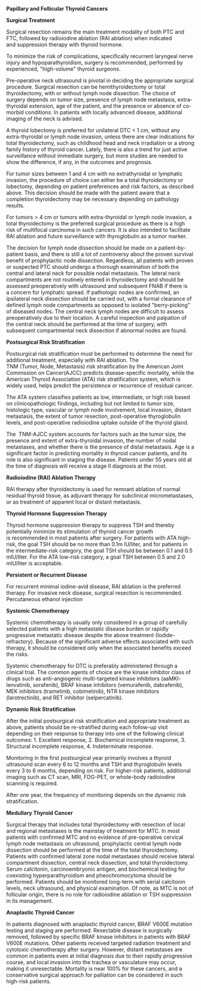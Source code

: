 **Papillary and Follicular Thyroid Cancers**

**Surgical Treatment**

Surgical resection remains the main treatment modality of both PTC and FTC, followed by radioiodine ablation (RAI ablation) when indicated and suppression therapy with thyroid hormone.

To minimize the risk of complications, specifically recurrent laryngeal nerve injury and hypoparathyroidism, surgery is recommended, performed by experienced, "high-volume" thyroid surgeons.

Pre-operative neck ultrasound is pivotal in deciding the appropriate surgical procedure. Surgical resection can be hemithyroidectomy or total thyroidectomy, with or without lymph node dissection. The choice of surgery depends on tumor size, presence of lymph node metastasis, extra-thyroidal extension, age of the patient, and the presence or absence of co-morbid conditions. In patients with locally advanced disease, additional imaging of the neck is advised.

A thyroid lobectomy is preferred for unilateral DTC < 1 cm, without any extra-thyroidal or lymph node invasion, unless there are clear indications for total thyroidectomy, such as childhood head and neck irradiation or a strong family history of thyroid cancer. Lately, there is also a trend for just active surveillance without immediate surgery, but more studies are needed to show the difference, if any, in the outcomes and prognosis.

For tumor sizes between 1 and 4 cm with no extrathyroidal or lymphatic invasion, the procedure of choice can either be a total thyroidectomy or lobectomy, depending on patient preferences and risk factors, as described above. This decision should be made with the patient aware that a completion thyroidectomy may be necessary depending on pathology results.

For tumors > 4 cm or tumors with extra-thyroidal or lymph node invasion, a total thyroidectomy is the preferred surgical procedure as there is a high risk of multifocal carcinoma in such cancers. It is also intended to facilitate RAI ablation and future surveillance with thyroglobulin as a tumor marker.

The decision for lymph node dissection should be made on a patient-by-patient basis, and there is still a lot of controversy about the proven survival benefit of prophylactic node dissection. Regardless, all patients with proven or suspected PTC should undergo a thorough examination of both the central and lateral neck for possible nodal metastasis. The lateral neck compartments are not routinely entered in thyroidectomy and should be assessed preoperatively with ultrasound and subsequent FNAB if there is a concern for lymphatic spread. If pathologic nodes are confirmed, an ipsilateral neck dissection should be carried out, with a formal clearance of defined lymph node compartments as opposed to isolated "berry-picking" of diseased nodes. The central neck lymph nodes are difficult to assess preoperatively due to their location. A careful inspection and palpation of the central neck should be performed at the time of surgery, with subsequent compartmental neck dissection if abnormal nodes are found.

**Postsurgical Risk Stratification**

Postsurgical risk stratification must be performed to determine the need for additional treatment, especially with RAI ablation. The TNM (Tumor, Node, Metastasis) risk stratification by the American Joint Commission on Cancer(AJCC) predicts disease-specific mortality, while the American Thyroid Association (ATA) risk stratification system, which is widely used, helps predict the persistence or recurrence of residual cancer.

The ATA system classifies patients as low, intermediate, or high risk based on clinicopathologic findings, including but not limited to tumor size, histologic type, vascular or lymph node involvement, local invasion, distant metastasis, the extent of tumor resection, post-operative thyroglobulin levels, and post-operative radioiodine uptake outside of the thyroid gland.

The  TNM-AJCC system accounts for factors such as the tumor size, the presence and extent of extra-thyroidal invasion, the number of nodal metastases, and whether there is the presence of distal metastasis. Age is a significant factor in predicting mortality in thyroid cancer patients, and its role is also significant in staging the disease. Patients under 55 years old at the time of diagnosis will receive a stage II diagnosis at the most.

**Radioiodine (RAI) Ablation Therapy**

RAI therapy after thyroidectomy is used for remnant ablation of normal residual thyroid tissue, as adjuvant therapy for subclinical micrometastases, or as treatment of apparent local or distant metastasis.

**Thyroid Hormone Suppression Therapy**

Thyroid hormone suppression therapy to suppress TSH and thereby potentially minimize its stimulation of thyroid cancer growth is recommended in most patients after surgery. For patients with ATA high-risk, the goal TSH should be no more than 0.1m IU/liter, and for patients in the intermediate-risk category, the goal TSH should be between 0.1 and 0.5 mIU/liter. For the ATA low-risk category, a goal TSH between 0.5 and 2.0 mIU/liter is acceptable.

**Persistent or Recurrent Disease**

For recurrent minimal iodine-avid disease, RAI ablation is the preferred therapy. For invasive neck disease, surgical resection is recommended. Percutaneous ethanol injection

**Systemic Chemotherapy**

Systemic chemotherapy is usually only considered in a group of carefully selected patients with a high metastatic disease burden or rapidly progressive metastatic disease despite the above treatment (Iodide-refractory). Because of the significant adverse effects associated with such therapy, it should be considered only when the associated benefits exceed the risks.

Systemic chemotherapy for DTC is preferably administered through a clinical trial. The common agents of choice are the kinase inhibitor class of drugs such as anti-angiogenic multi-targeted kinase inhibitors (aaMKI- lenvatinib, sorafenib), BRAF kinase inhibitors (vemurafenib, dabrafenib), MEK inhibitors (trametinib, cobimetinib), NTR kinase inhibitors (larotrectinib), and RET inhibitor (selpercatinib).

**Dynamic Risk Stratification**

After the initial postsurgical risk stratification and appropriate treatment as above, patients should be re-stratified during each follow-up visit depending on their response to therapy into one of the following clinical outcomes: 1. Excellent response, 2. Biochemical incomplete response, 3. Structural incomplete response, 4. Indeterminate response.

Monitoring in the first postsurgical year primarily involves a thyroid ultrasound scan every 6 to 12 months and TSH and thyroglobulin levels every 3 to 6 months, depending on risk. For higher-risk patients, additional imaging such as CT scan, MRI, FDG-PET, or whole-body radioiodine scanning is required.

After one year, the frequency of monitoring depends on the dynamic risk stratification.

**Medullary Thyroid Cancer**

Surgical therapy that includes total thyroidectomy with resection of local and regional metastases is the mainstay of treatment for MTC. In most patients with confirmed MTC and no evidence of pre-operative cervical lymph node metastasis on ultrasound, prophylactic central lymph node dissection should be performed at the time of the total thyroidectomy. Patients with confirmed lateral zone nodal metastases should receive lateral compartment dissection, central neck dissection, and total thyroidectomy. Serum calcitonin, carcinoembryonic antigen, and biochemical testing for coexisting hyperparathyroidism and pheochromocytoma should be performed. Patients should be monitored long-term with serial calcitonin levels, neck ultrasound, and physical examination. Of note, as MTC is not of follicular origin, there is no role for radioiodine ablation or TSH suppression in its management.

**Anaplastic Thyroid Cancer**

In patients diagnosed with anaplastic thyroid cancer, BRAF V600E mutation testing and staging are performed. Resectable disease is surgically removed, followed by specific BRAF kinase inhibitors in patients with BRAF V600E mutations. Other patients received targeted radiation treatment and cytotoxic chemotherapy after surgery. However, distant metastases are common in patients even at initial diagnosis due to their rapidly progressive course, and local invasion into the trachea or vasculature may occur, making it unresectable. Mortality is near 100% for these cancers, and a conservative surgical approach for palliation can be considered in such high-risk patients.